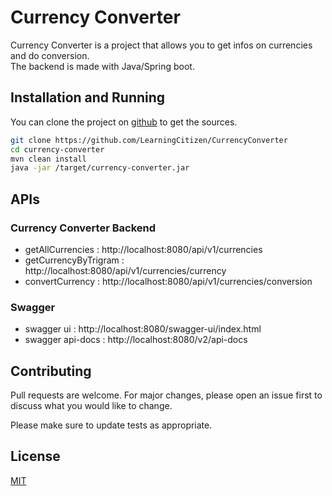 # Currency Converter

Currency Converter is a project that allows you to get infos on currencies and do conversion.  
The backend is made with Java/Spring boot.  

## Installation and Running

You can clone the project on [github](https://github.com/LearningCitizen/CurrencyConverter) to get the sources.

```bash
git clone https://github.com/LearningCitizen/CurrencyConverter
cd currency-converter
mvn clean install
java -jar /target/currency-converter.jar
```

## APIs

### Currency Converter Backend
- getAllCurrencies : http://localhost:8080/api/v1/currencies
- getCurrencyByTrigram : http://localhost:8080/api/v1/currencies/currency
- convertCurrency : http://localhost:8080/api/v1/currencies/conversion

### Swagger
- swagger ui : http://localhost:8080/swagger-ui/index.html
- swagger api-docs : http://localhost:8080/v2/api-docs

## Contributing
Pull requests are welcome. For major changes, please open an issue first to discuss what you would like to change.

Please make sure to update tests as appropriate.

## License
[MIT](https://choosealicense.com/licenses/mit/)